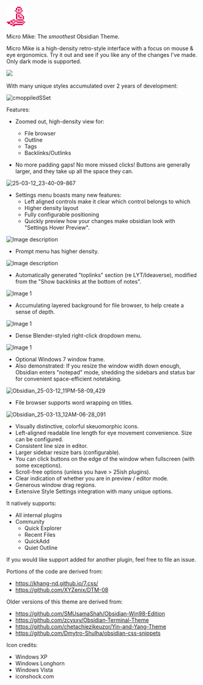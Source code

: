 ![](microMike.png)

Micro Mike: The *smoothest* Obsidian Theme.

Micro Mike is a high-density retro-style interface with a focus on mouse & eye ergonomics. Try it out and see if you like any of the changes I've made. Only dark mode is supported.

![](https://i.imgur.com/jSTlpRI.png)

With many unique styles accumulated over 2 years of development: 

![cmoppiledSSet](https://github.com/user-attachments/assets/fbe2e8af-ee70-41ad-b85c-c0a174a41f29)

Features:

* Zoomed out, high-density view for:
	* File browser
 	* Outline
 	* Tags
 	* Backlinks/Outlinks

* No more padding gaps! No more missed clicks! Buttons are generally larger, and they take up all the space they can.

![25-03-12_23-40-09-867](https://github.com/user-attachments/assets/30e5f090-0e2a-48e9-9daf-d7069cee1ab7)

* Settings menu boasts many new features:	
	* Left aligned controls make it clear which control belongs to which
	* Higher density layout
	* Fully configurable positioning
   	* Quickly preview how your changes make obsidian look with "Settings Hover Preview".

<img src="https://i.imgur.com/IWuTIBf.png" alt="Image description" width="300" height="200">

* Prompt menu has higher density.

<img src="https://i.imgur.com/q9MROkd.png" alt="Image description" width="300" height="200">

* Automatically generated "toplinks" section (re LYT/Ideaverse), modified from the "Show backlinks at the bottom of notes".

![Image 1](https://i.imgur.com/NXGEkgz.png)

* Accumulating layered background for file browser, to help create a sense of depth.

![Image 1](https://i.imgur.com/O7VtO3m.png)

* Dense Blender-styled right-click dropdown menu.

![Image 1](https://i.imgur.com/za1tIrI.png)

* Optional Windows 7 window frame.
* Also demonstrated: If you resize the window width down enough, Obsidian enters "notepad" mode, shedding the sidebars and status bar for convenient space-efficient notetaking.

![Obsidian_25-03-12_11PM-58-09_429](https://github.com/user-attachments/assets/7b91fa49-e90d-43a0-b807-335519775c98)

* File browser supports word wrapping on titles.

![Obsidian_25-03-13_12AM-06-28_091](https://github.com/user-attachments/assets/4327d2f5-db41-4458-a304-412294b79bea)

* Visually distinctive, colorful skeuomorphic icons.
* Left-aligned readable line length for eye movement convenience. Size can be configured.
* Consistent line size in editor.
* Larger sidebar resize bars (configurable).
* You can click buttons on the edge of the window when fullscreen (with some exceptions).
* Scroll-free options (unless you have > 25ish plugins).
* Clear indication of whether you are in preview / editor mode.
* Generous window drag regions.
* Extensive Style Settings integration with many unique options.

It natively supports:
* All internal plugins
* Community
	* Quick Explorer
	* Recent Files
	* QuickAdd
 	* Quiet Outline

If you would like support added for another plugin, feel free to file an issue. 

Portions of the code are derived from:
* https://khang-nd.github.io/7.css/
* https://github.com/XYZenix/DTM-08

Older versions of this theme are derived from:
* https://github.com/SMUsamaShah/Obsidian-Win98-Edition
* https://github.com/zcysxy/Obsidian-Terminal-Theme
* https://github.com/chetachiezikeuzor/Yin-and-Yang-Theme
* https://github.com/Dmytro-Shulha/obsidian-css-snippets

Icon credits:
* Windows XP
* Windows Longhorn
* Windows Vista
* iconshock.com

